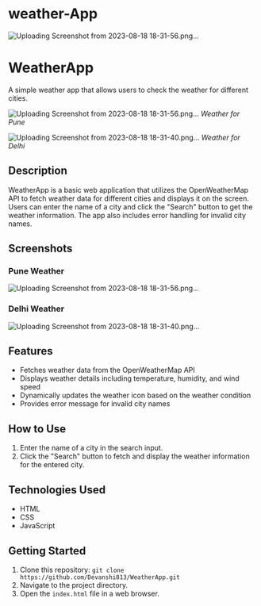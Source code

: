 # weather-App

![Uploading Screenshot from 2023-08-18 18-31-56.png…]()

# WeatherApp

A simple weather app that allows users to check the weather for different cities.

![Uploading Screenshot from 2023-08-18 18-31-56.png…]()
*Weather for Pune*

![Uploading Screenshot from 2023-08-18 18-31-40.png…]()
*Weather for Delhi*

## Description

WeatherApp is a basic web application that utilizes the OpenWeatherMap API to fetch weather data for different cities and displays it on the screen. Users can enter the name of a city and click the "Search" button to get the weather information. The app also includes error handling for invalid city names.

## Screenshots

### Pune Weather
![Uploading Screenshot from 2023-08-18 18-31-56.png…]()

### Delhi Weather
![Uploading Screenshot from 2023-08-18 18-31-40.png…]()

## Features

- Fetches weather data from the OpenWeatherMap API
- Displays weather details including temperature, humidity, and wind speed
- Dynamically updates the weather icon based on the weather condition
- Provides error message for invalid city names

## How to Use

1. Enter the name of a city in the search input.
2. Click the "Search" button to fetch and display the weather information for the entered city.

## Technologies Used

- HTML
- CSS
- JavaScript

## Getting Started

1. Clone this repository: `git clone https://github.com/Devanshi813/WeatherApp.git`
2. Navigate to the project directory.
3. Open the `index.html` file in a web browser.


